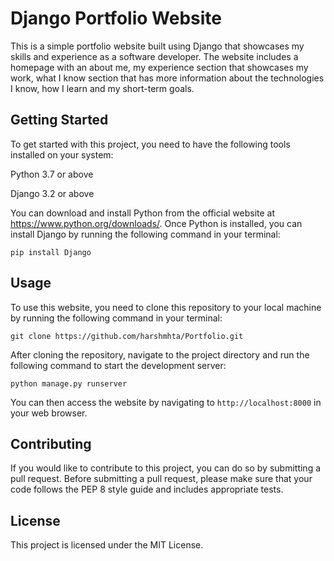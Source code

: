 # Django Portfolio Website

This is a simple portfolio website built using Django that showcases my skills and experience as a software developer. The website includes a homepage with an about me, my experience section that showcases my work, what I know section that has more information about the technologies I know, how I learn and my short-term goals.

## Getting Started

To get started with this project, you need to have the following tools installed on your system:

Python 3.7 or above

Django 3.2 or above

You can download and install Python from the official website at https://www.python.org/downloads/. Once Python is installed, you can install Django by running the following command in your terminal:
```
pip install Django
```

## Usage

To use this website, you need to clone this repository to your local machine by running the following command in your terminal:

```
git clone https://github.com/harshmhta/Portfolio.git
```
After cloning the repository, navigate to the project directory and run the following command to start the development server:

```
python manage.py runserver
```

You can then access the website by navigating to ```http://localhost:8000``` in your web browser.

## Contributing

If you would like to contribute to this project, you can do so by submitting a pull request. Before submitting a pull request, please make sure that your code follows the PEP 8 style guide and includes appropriate tests.

## License

This project is licensed under the MIT License. 

